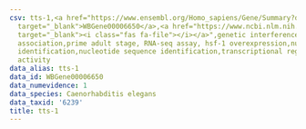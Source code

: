 ```yaml
---
csv: tts-1,<a href="https://www.ensembl.org/Homo_sapiens/Gene/Summary?db=core;g=WBGene00006650"
  target="_blank">WBGene00006650</a>,<a href="https://www.ncbi.nlm.nih.gov/pubmed/30894454"
  target="_blank"><i class="fas fa-file"></i></a>",genetic interference,functional
  association,prime adult stage, RNA-seq assay, hsf-1 overexpression,nucleotide sequence
  identification,nucleotide sequence identification,transcriptional regulation,up-regulates
  activity
data_alias: tts-1
data_id: WBGene00006650
data_numevidence: 1
data_species: Caenorhabditis elegans
data_taxid: '6239'
title: tts-1
---
```

